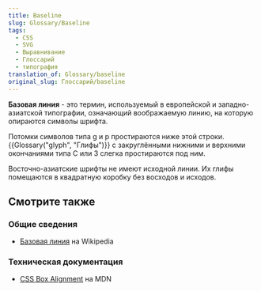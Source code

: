 ```yaml
---
title: Baseline
slug: Glossary/Baseline
tags:
  - CSS
  - SVG
  - Выравнивание
  - Глоссарий
  - типография
translation_of: Glossary/baseline
original_slug: Глоссарий/baseline
---
```


**Базовая линия** - это термин, используемый в европейской и западно-азиатской типографии, означающий воображаемую линию, на которую опираются символы шрифта.

Потомки символов типа g и p простираются ниже этой строки. {{Glossary("glyph", "Глифы")}} с закруглёнными нижними и верхними окончаниями типа C или 3 слегка простираются под ним.

Восточно-азиатские шрифты не имеют исходной линии. Их глифы помещаются в квадратную коробку без восходов и исходов.

## Смотрите также

### Общие сведения

- [Базовая линия](<https://ru.wikipedia.org/wiki/Базовая_линия_(дизайн_шрифта)>) на Wikipedia

### Техническая документация

- [CSS Box Alignment](/ru/Web/CSS/CSS_Box_Alignment#Типы_выравнивания) на MDN
